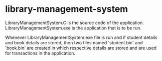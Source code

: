 # library-management-system

LibraryManagementSystem.C is the source code of the application.
LibraryManagementSystem.exe is the application that is to be run.

Whenever LibraryManagementSystem.exe file is run and if student details and book details are stored, then two files named 'student.bin' and 'book.bin' are created in which respective details are stored and are used for transactions in the application. 
